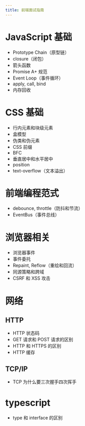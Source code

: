 ```yaml
---
title: 前端面试指南
---
```


# JavaScript 基础

- Prototype Chain（原型链）
- closure（闭包）
- 箭头函数
- Promise A+ 规范
- Event Loop（事件循环）
- apply, call, bind
- 内存回收

# CSS 基础

- 行内元素和块级元素
- 盒模型
- 伪类和伪元素
- CSS 前缀
- BFC
- 垂直居中和水平居中
- position
- text-overflow（文本溢出）

# 前端编程范式

- debounce, throttle（防抖和节流）
- EventBus（事件总线）

# 浏览器相关

- 浏览器事件
- 事件委托
- Repaint, Reflow（重绘和回流）
- 同源策略和跨域
- CSRF 和 XSS 攻击

# 网络

## HTTP

- HTTP 状态码
- GET 请求和 POST 请求的区别
- HTTP 和 HTTPS 的区别
- HTTP 缓存

## TCP/IP

- TCP 为什么要三次握手四次挥手

# typescript

- type 和 interface 的区别

